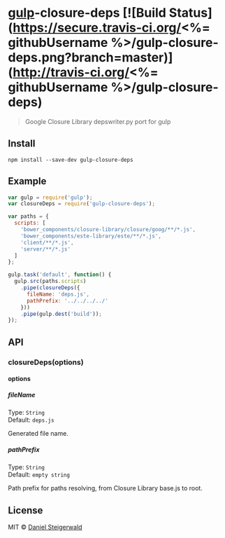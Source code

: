 # [gulp](http://gulpjs.com)-closure-deps [![Build Status](https://secure.travis-ci.org/<%= githubUsername %>/gulp-closure-deps.png?branch=master)](http://travis-ci.org/<%= githubUsername %>/gulp-closure-deps)

> Google Closure Library depswriter.py port for gulp


## Install

```
npm install --save-dev gulp-closure-deps
```


## Example

```js
var gulp = require('gulp');
var closureDeps = require('gulp-closure-deps');

var paths = {
  scripts: [
    'bower_components/closure-library/closure/goog/**/*.js',
    'bower_components/este-library/este/**/*.js',
    'client/**/*.js',
    'server/**/*.js'
  ]
};

gulp.task('default', function() {
  gulp.src(paths.scripts)
    .pipe(closureDeps({
      fileName: 'deps.js',
      pathPrefix: '../../../../'
    }))
    .pipe(gulp.dest('build'));
});
```

## API

### closureDeps(options)

#### options

##### fileName

Type: `String`  
Default: `deps.js`

Generated file name.

##### pathPrefix

Type: `String`  
Default: `empty string`

Path prefix for paths resolving, from Closure Library base.js to root.

## License

MIT © [Daniel Steigerwald](https://github.com/steida)

